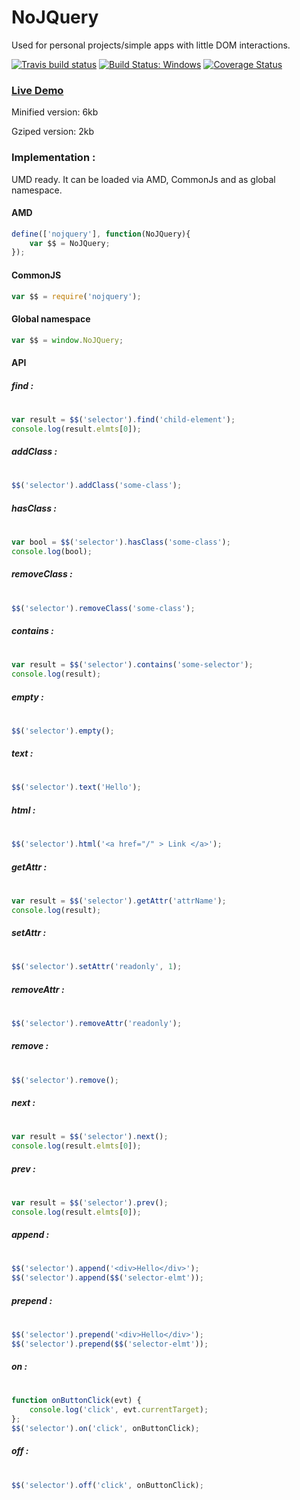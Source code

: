 # NoJQuery 
Used for personal projects/simple apps with little DOM interactions.

[![Travis build status](https://travis-ci.org/iondrimba/nojquery.svg?branch=master)](https://travis-ci.org/iondrimba/nojquery) [![Build Status: Windows](https://ci.appveyor.com/api/projects/status/32r7s2skrgm9ubva/branch/master?svg=true)](https://ci.appveyor.com/project/iondrimba/nojquery/branch/master) [![Coverage Status](https://coveralls.io/repos/iondrimba/nojquery/badge.svg?branch=master&service=github)](https://coveralls.io/github/iondrimba/nojquery?branch=master)

### [Live Demo]

Minified version: 6kb

Gziped version: 2kb

### Implementation :
UMD ready. It can be loaded via AMD, CommonJs and as global namespace.

#### AMD
```js
define(['nojquery'], function(NoJQuery){
    var $$ = NoJQuery;
});
```
#### CommonJS
```js
var $$ = require('nojquery');
```
#### Global namespace
```js
var $$ = window.NoJQuery;
```

#### API

##### find :
#
```js
var result = $$('selector').find('child-element');
console.log(result.elmts[0]);
```
##### addClass :
#
```js
$$('selector').addClass('some-class');
```
##### hasClass :
#
```js
var bool = $$('selector').hasClass('some-class');
console.log(bool);
```
##### removeClass :
#
```js
$$('selector').removeClass('some-class');
```
##### contains :
#
```js
var result = $$('selector').contains('some-selector');
console.log(result);
```
##### empty :
#
```js
$$('selector').empty();
```
##### text :
#
```js
$$('selector').text('Hello');
```
##### html :
#
```js
$$('selector').html('<a href="/" > Link </a>');
```
##### getAttr :
#
```js
var result = $$('selector').getAttr('attrName');
console.log(result);
```
##### setAttr :
#
```js
$$('selector').setAttr('readonly', 1);
```
##### removeAttr :
#
```js
$$('selector').removeAttr('readonly');
```
##### remove :
#
```js
$$('selector').remove();
```
##### next :
#
```js
var result = $$('selector').next();
console.log(result.elmts[0]);
```
##### prev :
#
```js
var result = $$('selector').prev();
console.log(result.elmts[0]);
```

##### append :
#
```js
$$('selector').append('<div>Hello</div>');
$$('selector').append($$('selector-elmt'));
```
##### prepend :
#
```js
$$('selector').prepend('<div>Hello</div>');
$$('selector').prepend($$('selector-elmt'));
```

##### on :
#
```js
function onButtonClick(evt) {
    console.log('click', evt.currentTarget);
};
$$('selector').on('click', onButtonClick);
```
##### off :
#
```js
$$('selector').off('click', onButtonClick);
```
[npm-url]: https://www.npmjs.com/package/nojquery
[Live Demo]: http://iondrimba.github.io/nojquery/
